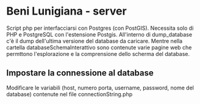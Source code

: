 # Beni Lunigiana - server

Script php per interfacciarsi con Postgres (con PostGIS). Necessita solo di PHP e PostgreSQL con l'estensione Postgis.
All'interno di dump_database c'è il dump dell'ultima versione del database da caricare. Mentre nella cartella
databaseSchemaInterattivo sono contenute varie pagine web che permttono l'esplorazione e la comprensione dello scherma del database.

## Impostare la connessione al database
Modificare le variabili (host, numero porta, username, password, nome del database) contenute nel file connectionString.php
